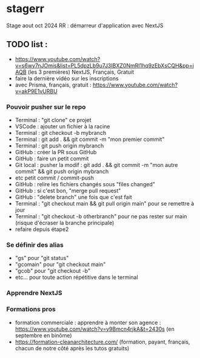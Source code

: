 # stagerr

Stage aout oct 2024 RR : démarreur d'application avec NextJS

## TODO list :


- https://www.youtube.com/watch?v=s6wy7nJOmis&list=PL5dpzLb9u7J3IBXZ0NmRI1hq9zEbXsCQH&pp=iAQB (les 3 premières) NextJS, Français, Gratuit
- faire la dernière vidéo sur les inscriptions
- avec Prisma, français, gratuit : https://www.youtube.com/watch?v=akP9E1vURBU



### Pouvoir pusher sur le repo

- Terminal : "git clone" ce projet
- VSCode : ajouter un fichier à la racine
- Terminal : git checkout -b mybranch
- Terminal : git add . && git commit -m "mon premier commit"
- Terminal : git push origin mybranch
- GitHub : créer la PR sous GitHub
- GitHub : faire un petit commit
- Git local : pusher la modif : git add . && git commit -m "mon autre commit" && git push origin mybranch
- etc petit commit / commit-push
- GitHub : relire les fichiers changés sous "files changed"
- GitHub : si c'est bon, "merge pull request"
- GitHub : "delete branch" une fois que c'est fait
- Terminal : "git checkout main && git pull origin main" pour se remettre à jour
- Terminal : "git checkout -b otherbranch" pour ne pas rester sur main (risque d'écraser la branche principale)
- refaire depuis étape2


### Se définir des alias

- "gs" pour "git status"
- "gcomain" pour "git checkout main"
- "gcob" pour "git checkout -b"
- etc... pour toute action répétitive dans le terminal

### Apprendre NextJS


### Formations pros

- formation commerciale : apprendre à monter son agence : https://www.youtube.com/watch?v=y9Bmcn4rjkA&t=2430s  (en septembre en binôme)
- https://formation-cleanarchitecture.com/ (formation, payant, français, chacun de notre côté après les tutos gratuits)
